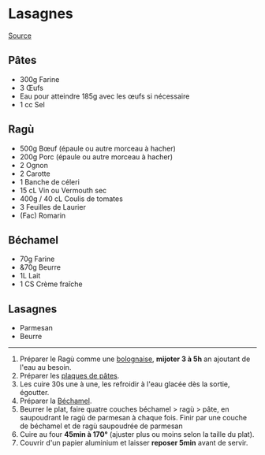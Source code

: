 # Lasagnes

[Source](https://youtu.be/zXZq6crD6WI)

## Pâtes

- 300g Farine
- 3 Œufs
- Eau pour atteindre 185g avec les œufs si nécessaire
- 1 cc Sel

## Ragù

- 500g Bœuf (épaule ou autre morceau à hacher)
- 200g Porc (épaule ou autre morceau à hacher)
- 2 Ognon
- 2 Carotte
- 1 Banche de céleri
- 15 cL Vin ou Vermouth sec
- 400g / 40 cL Coulis de tomates
- 3 Feuilles de Laurier
- (Fac) Romarin

## Béchamel

- 70g Farine
- &70g Beurre
- 1L Lait
- 1 CS Crème fraîche

## Lasagnes

- Parmesan
- Beurre

---

1. Préparer le Ragù comme une [bolognaise](bolognaise), **mijoter 3 à 5h** an ajoutant de l'eau au besoin.
2. Préparer les [plaques de pâtes](pates-aux-oeufs).
3. Les cuire 30s une à une, les refroidir à l'eau glacée dès la sortie, égoutter.
4. Préparer la [Béchamel](bechamel).
5. Beurrer le plat, faire quatre couches béchamel > ragù > pâte, en saupoudrant le ragù de parmesan à chaque fois.
   Finir par une couche de béchamel et de ragù saupoudrée de parmesan
6. Cuire au four **45min à 170°** (ajuster plus ou moins selon la taille du plat).
7. Couvrir d'un papier aluminium et laisser **reposer 5min** avant de servir.
